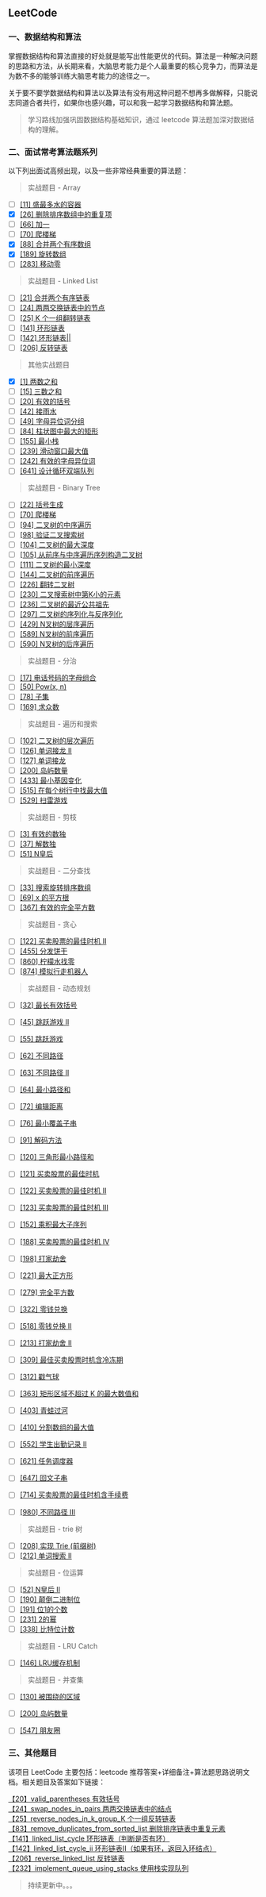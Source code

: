## LeetCode


### 一、数据结构和算法
掌握数据结构和算法直接的好处就是能写出性能更优的代码。算法是一种解决问题的思路和方法，从长期来看，大脑思考能力是个人最重要的核心竞争力，而算法是为数不多的能够训练大脑思考能力的途径之一。

关于要不要学数据结构和算法以及算法有没有用这种问题不想再多做解释，只能说志同道合者共行，如果你也感兴趣，可以和我一起学习数据结构和算法题。

> 学习路线加强巩固数据结构基础知识，通过 leetcode 算法题加深对数据结构的理解。

### 二、面试常考算法题系列

以下列出面试高频出现，以及一些非常经典重要的算法题：

> 实战题目 - Array

- [ ] [[11] 盛最多水的容器  ](https://leetcode-cn.com/problems/container-with-most-water/)  
- [x] [[26] 删除排序数组中的重复项  ](https://leetcode-cn.com/problems/remove-duplicates-from-sorted-array/) 
- [ ] [[66] 加一  ](https://leetcode-cn.com/problems/plus-one/)  
- [ ] [[70] 爬楼梯  ](https://leetcode-cn.com/problems/climbing-stairs/)  
- [x] [[88] 合并两个有序数组  ](https://leetcode-cn.com/problems/merge-sorted-array/) 
- [x] [[189] 旋转数组  ](https://leetcode-cn.com/problems/rotate-array/) 
- [ ] [[283] 移动零](https://leetcode-cn.com/problems/move-zeroes/)  

> 实战题目 - Linked List
- [ ] [[21] 合并两个有序链表  ](https://leetcode-cn.com/problems/merge-two-sorted-lists/) 
- [ ] [[24] 两两交换链表中的节点  ](https://leetcode-cn.com/problems/swap-nodes-in-pairs/) 
- [ ] [[25] K 个一组翻转链表  ](https://leetcode-cn.com/problems/reverse-nodes-in-k-group/) 
- [ ] [[141] 环形链表  ](https://leetcode-cn.com/problems/linked-list-cycle/) 
- [ ] [[142] 环形链表|| ](https://leetcode-cn.com/problems/linked-list-cycle-ii/) 
- [ ] [[206] 反转链表  ](https://leetcode.com/problems/reverse-linked-list/ ) 

> 其他实战题目
- [x] [[1] 两数之和  ](https://leetcode-cn.com/problems/two-sum/) 
- [ ] [[15] 三数之和  ](https://leetcode-cn.com/problems/3sum/) 
- [ ] [[20] 有效的括号  ](https://leetcode-cn.com/problems/valid-parentheses/description/)  
- [ ] [[42] 接雨水  ](https://leetcode-cn.com/problems/trapping-rain-water/)  
- [ ] [[49] 字母异位词分组  ](https://leetcode-cn.com/problems/group-anagrams/)  
- [ ] [[84] 柱状图中最大的矩形  ](https://leetcode-cn.com/problems/largest-rectangle-in-histogram/)  
- [ ] [[155] 最小栈  ](https://leetcode-cn.com/problems/min-stack/)      
- [ ] [[239] 滑动窗口最大值  ](https://leetcode-cn.com/problems/sliding-window-maximum/)  
- [ ] [[242] 有效的字母异位词  ](https://leetcode-cn.com/problems/valid-anagram/description/)  
- [ ] [[641] 设计循环双端队列  ](https://leetcode-cn.com/problems/design-circular-deque/)  

> 实战题目 - Binary Tree
- [ ] [[22] 括号生成  ](https://leetcode-cn.com/problems/generate-parentheses/)   
- [ ] [[70] 爬楼梯  ](https://leetcode-cn.com/problems/climbing-stairs/)   
- [ ] [[94] 二叉树的中序遍历  ](https://leetcode-cn.com/problems/binary-tree-inorder-traversal/description/)  
- [ ] [[98] 验证二叉搜索树  ](https://leetcode-cn.com/problems/validate-binary-search-tree)  
- [ ] [[104] 二叉树的最大深度  ](https://leetcode-cn.com/problems/maximum-depth-of-binary-tree)  
- [ ] [[105] 从前序与中序遍历序列构造二叉树  ](https://leetcode-cn.com/problems/construct-binary-tree-from-preorder-and-inorder-traversal)   
- [ ] [[111] 二叉树的最小深度  ](https://leetcode-cn.com/problems/minimum-depth-of-binary-tree)  
- [ ] [[144] 二叉树的前序遍历 ](https://leetcode-cn.com/problems/binary-tree-preorder-traversal/description/ )  
- [ ] [[226] 翻转二叉树 ](https://leetcode-cn.com/problems/invert-binary-tree/description/)  
- [ ] [[230] 二叉搜索树中第K小的元素  ](https://leetcode-cn.com/problems/kth-smallest-element-in-a-bst/comments/)   
- [ ] [[236] 二叉树的最近公共祖先  ](https://leetcode-cn.com/problems/lowest-common-ancestor-of-a-binary-tree/)  
- [ ] [[297] 二叉树的序列化与反序列化  ](https://leetcode-cn.com/problems/serialize-and-deserialize-binary-tree/)  
- [ ] [[429] N叉树的层序遍历  ](https://leetcode-cn.com/problems/n-ary-tree-level-order-traversal/description/)  
- [ ] [[589] N叉树的前序遍历  ](https://leetcode-cn.com/problems/n-ary-tree-preorder-traversal/description)  
- [ ] [[590] N叉树的后序遍历  ](https://leetcode-cn.com/problems/n-ary-tree-postorder-traversal/description/ )  

> 实战题目 - 分治
- [ ] [[17] 电话号码的字母组合  ](https://leetcode-cn.com/problems/letter-combinations-of-a-phone-number/)   
- [ ] [[50] Pow(x, n)  ](https://leetcode-cn.com/problems/powx-n/description/)    
- [ ] [[78] 子集  ](https://leetcode-cn.com/problems/subsets/solution/hui-su-jie-fa-by-jawhiow/)   
- [ ] [[169] 求众数  ](https://leetcode-cn.com/problems/majority-element/description/)   

> 实战题目 - 遍历和搜索
- [ ] [[102] 二叉树的层次遍历 ](https://leetcode-cn.com/problems/binary-tree-level-order-traversal/#/description)   
- [ ] [[126] 单词接龙 II ](https://leetcode-cn.com/problems/word-ladder-ii/description/)   
- [ ] [[127] 单词接龙  ](https://leetcode-cn.com/problems/word-ladder/description/)   
- [ ] [[200] 岛屿数量 ](https://leetcode-cn.com/problems/number-of-islands/)   
- [ ] [[433] 最小基因变化  ](https://leetcode-cn.com/problems/minimum-genetic-mutation/#/description)   
- [ ] [[515] 在每个树行中找最大值  ](https://leetcode-cn.com/problems/find-largest-value-in-each-tree-row/#/description)   
- [ ] [[529] 扫雷游戏 ](https://leetcode-cn.com/problems/minesweeper/description/)   

> 实战题目 - 剪枝
- [ ] [[3]  有效的数独 ](https://leetcode-cn.com/problems/valid-sudoku/description/)   
- [ ] [[37]  解数独 ](https://leetcode-cn.com/problems/sudoku-solver/#/description)   
- [ ] [[51]  N皇后 ](https://leetcode-cn.com/problems/n-queens/)   

> 实战题目 - 二分查找
- [ ] [[33] 搜索旋转排序数组  ](https://leetcode-cn.com/problems/search-in-rotated-sorted-array/)   
- [ ] [[69] x 的平方根  ](https://leetcode-cn.com/problems/sqrtx/ )   
- [ ] [[367] 有效的完全平方数 ](https://leetcode-cn.com/problems/valid-perfect-square/)   

> 实战题目 - 贪心
- [ ] [[122] 买卖股票的最佳时机 II  ](https://leetcode-cn.com/problems/best-time-to-buy-and-sell-stock-ii/description/)   
- [ ] [[455] 分发饼干  ](https://leetcode-cn.com/problems/assign-cookies/description/)   
- [ ] [[860] 柠檬水找零  ](https://leetcode-cn.com/problems/lemonade-change/description/)   
- [ ] [[874] 模拟行走机器人  ](https://leetcode-cn.com/problems/walking-robot-simulation/description/)   

> 实战题目 - 动态规划
- [ ] [[32] 最长有效括号  ](https://leetcode-cn.com/problems/longest-valid-parentheses/)  
- [ ] [[45] 跳跃游戏 II  ](https://leetcode-cn.com/problems/jump-game-ii/)  
- [ ] [[55] 跳跃游戏  ](https://leetcode-cn.com/problems/jump-game/)  
- [ ] [[62] 不同路径  ](https://leetcode-cn.com/problems/unique-paths/)  
- [ ] [[63] 不同路径 II ](https://leetcode-cn.com/problems/unique-paths-ii/)  
- [ ] [[64] 最小路径和  ](https://leetcode-cn.com/problems/minimum-path-sum/)  
- [ ] [[72] 编辑距离  ](https://leetcode-cn.com/problems/edit-distance/)  
- [ ] [[76] 最小覆盖子串  ](https://leetcode-cn.com/problems/minimum-window-substring/)   
- [ ] [[91] 解码方法 ](https://leetcode-cn.com/problems/decode-ways)  
- [ ] [[120] 三角形最小路径和  ](https://leetcode-cn.com/problems/triangle/description/)    
- [ ] [[121] 买卖股票的最佳时机 ](https://leetcode-cn.com/problems/best-time-to-buy-and-sell-stock/#/description)  
- [ ] [[122] 买卖股票的最佳时机 II  ](https://leetcode-cn.com/problems/best-time-to-buy-and-sell-stock-ii/)  
- [ ] [[123] 买卖股票的最佳时机 III ](https://leetcode-cn.com/problems/best-time-to-buy-and-sell-stock-iii/)  
- [ ] [[152] 乘积最大子序列  ](https://leetcode-cn.com/problems/maximum-product-subarray/description/)  
- [ ] [[188] 买卖股票的最佳时机 IV  ](https://leetcode-cn.com/problems/best-time-to-buy-and-sell-stock-iv/)  
- [ ] [[198] 打家劫舍 ](https://leetcode-cn.com/problems/house-robber/)  
- [ ] [[221] 最大正方形  ](https://leetcode-cn.com/problems/maximal-square/)  
- [ ] [[279] 完全平方数 ](https://leetcode-cn.com/problems/perfect-squares/)  
- [ ] [[322] 零钱兑换  ](https://leetcode-cn.com/problems/coin-change/description/)  
- [ ] [[518] 零钱兑换 II ](https://leetcode-cn.com/problems/coin-change-2/)  
- [ ] [[213] 打家劫舍 II  ](https://leetcode-cn.com/problems/house-robber-ii/description/)  
- [ ] [[309] 最佳买卖股票时机含冷冻期  ](https://leetcode-cn.com/problems/best-time-to-buy-and-sell-stock-with-cooldown/)  
- [ ] [[312] 戳气球  ](https://leetcode-cn.com/problems/burst-balloons/)  
- [ ] [[363] 矩形区域不超过 K 的最大数值和  ](https://leetcode-cn.com/problems/max-sum-of-rectangle-no-larger-than-k/)  
- [ ] [[403] 青蛙过河  ](https://leetcode-cn.com/problems/frog-jump/)  
- [ ] [[410] 分割数组的最大值  ](https://leetcode-cn.com/problems/split-array-largest-sum)  
- [ ] [[552] 学生出勤记录 II  ](https://leetcode-cn.com/problems/student-attendance-record-ii/)  
- [ ] [[621] 任务调度器 ](https://leetcode-cn.com/problems/task-scheduler/)  
- [ ] [[647] 回文子串  ](https://leetcode-cn.com/problems/palindromic-substrings/)  
- [ ] [[714] 买卖股票的最佳时机含手续费  ](https://leetcode-cn.com/problems/best-time-to-buy-and-sell-stock-with-transaction-fee/)  
- [ ] [[980] 不同路径 III  ](https://leetcode-cn.com/problems/unique-paths-iii/)  


> 实战题目 - trie 树
- [ ] [[208] 实现 Trie (前缀树)  ](https://leetcode-cn.com/problems/implement-trie-prefix-tree/#/description)  
- [ ] [[212] 单词搜索 II  ](https://leetcode-cn.com/problems/word-search-ii/)  

> 实战题目 - 位运算
- [ ] [[52] N皇后 II  ](https://leetcode-cn.com/problems/n-queens-ii/description/)  
- [ ] [[190] 颠倒二进制位  ](https://leetcode-cn.com/problems/reverse-bits/)  
- [ ] [[191] 位1的个数  ](https://leetcode-cn.com/problems/number-of-1-bits/)  
- [ ] [[231] 2的幂  ](https://leetcode-cn.com/problems/power-of-two/)  
- [ ] [[338] 比特位计数  ](https://leetcode-cn.com/problems/counting-bits/description/)  

> 实战题目 - LRU Catch
- [ ] [[146] LRU缓存机制  ](https://leetcode-cn.com/problems/lru-cache/#/)  

> 实战题目 - 并查集
- [ ] [[130] 被围绕的区域  ](https://leetcode-cn.com/problems/surrounded-regions/#/description)  
- [ ] [[200] 岛屿数量  ](https://leetcode-cn.com/problems/number-of-islands/)  
- [ ] [[547] 朋友圈  ](https://leetcode-cn.com/problems/friend-circles/#/description)  


### 三、其他题目
该项目 LeetCode 主要包括：leetcode 推荐答案+详细备注+算法题思路说明文档。相关题目及答案如下链接：

[【20】valid_parentheses  有效括号](https://github.com/gaoshengnan/LeetCode/tree/master/src/main/java/stack/validParentheses)  
[【24】swap_nodes_in_pairs  两两交换链表中的结点](https://github.com/gaoshengnan/LeetCode/tree/master/src/main/java/leetcode/linkedlist/leetcode_24)  
[【25】reverse_nodes_in_k_group_K  个一组反转链表](https://github.com/gaoshengnan/LeetCode/tree/master/src/main/java/leetcode/linkedlist/leetcode_25)  
[【83】remove_duplicates_from_sorted_list  删除排序链表中重复元素](https://github.com/gaoshengnan/LeetCode/tree/master/src/main/java/leetcode/linkedlist/leetcode_83)  
[【141】linked_list_cycle  环形链表（判断是否有环）](https://github.com/gaoshengnan/LeetCode/blob/master/src/main/java/leetcode/linkedlist/leetcode_141/LinkedListCycle.java)  
[【142】linked_list_cycle_ii  环形链表II（如果有环，返回入环结点）](https://github.com/gaoshengnan/LeetCode/tree/master/src/main/java/leetcode/linkedlist/leetcode_142)  
[【206】reverse_linked_list  反转链表](https://github.com/gaoshengnan/LeetCode/tree/master/src/main/java/leetcode/linkedlist/leetcode_206)  
[【232】implement_queue_using_stacks  使用栈实现队列](https://github.com/gaoshengnan/LeetCode/tree/master/src/main/java/leetcode/stack/leetcode_232)  

> 持续更新中。。。










